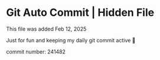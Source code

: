 # Git Auto Commit | Hidden File

This file was added Feb 12, 2025

Just for fun and keeping my daily git commit active 🤪

commit number: 241482

